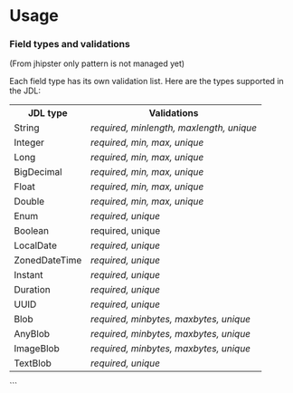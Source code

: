 # Usage


### Field types and validations
(From jhipster only pattern is not managed yet)

Each field type has its own validation list. Here are the types supported in the JDL:

<table class="table table-striped table-responsive">
  <tr>
    <th>JDL type</th>
    <th>Validations</th>
  </tr>
  <tr>
    <td>String</td>
    <td><dfn>required, minlength, maxlength, unique</dfn></td>
  </tr>
  <tr>
    <td>Integer</td>
    <td><dfn>required, min, max, unique</dfn></td>
  </tr>
  <tr>
    <td>Long</td>
    <td><dfn>required, min, max, unique</dfn></td>
  </tr>
  <tr>
    <td>BigDecimal</td>
    <td><dfn>required, min, max, unique</dfn></td>
  </tr>
  <tr>
    <td>Float</td>
    <td><dfn>required, min, max, unique</dfn></td>
  </tr>
  <tr>
    <td>Double</td>
    <td><dfn>required, min, max, unique</dfn></td>
  </tr>
  <tr>
    <td>Enum</td>
    <td><dfn>required, unique</dfn></td>
  </tr>
  <tr>
    <td>Boolean</td>
    <td>required, unique</td>
  </tr>
  <tr>
    <td>LocalDate</td>
    <td><dfn>required, unique</dfn></td>
  </tr>
  <tr>
    <td>ZonedDateTime</td>
    <td><dfn>required, unique</dfn></td>
  </tr>
  <tr>
    <td>Instant</td>
    <td><dfn>required, unique</dfn></td>
  </tr>
  <tr>
    <td>Duration</td>
    <td><dfn>required, unique</dfn></td>
  </tr>
  <tr>
    <td>UUID</td>
    <td><dfn>required, unique</dfn></td>
  </tr>
  <tr>
    <td>Blob</td>
    <td><dfn>required, minbytes, maxbytes, unique</dfn></td>
  </tr>
  <tr>
    <td>AnyBlob</td>
    <td><dfn>required, minbytes, maxbytes, unique</dfn></td>
  </tr>
  <tr>
    <td>ImageBlob</td>
    <td><dfn>required, minbytes, maxbytes, unique</dfn></td>
  </tr>
  <tr>
    <td>TextBlob</td>
    <td><dfn>required, unique</dfn></td>
  </tr>
</table>
```
